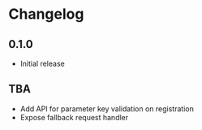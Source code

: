 # Changelog

## 0.1.0
- Initial release

## TBA
- Add API for parameter key validation on registration
- Expose fallback request handler
